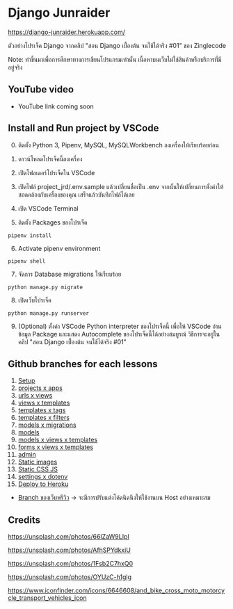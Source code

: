 # Django Junraider

https://django-junraider.herokuapp.com/

ตัวอย่างโปรเจ็ค Django จากคลิป "สอน Django เบื้่องต้น จนใช้ได้จริง #01" ของ Zinglecode

Note: ทำขึ้นมาเพื่อการศึกษาทางการเขียนโปรแกรมเท่านั้น เนื้อหาบนเว็บไม่ใช่สินค้าหรือบริการที่มีอยู่จริง


## YouTube video

- YouTube link coming soon


## Install and Run project by VSCode

0. ติดตั้ง Python 3, Pipenv, MySQL, MySQLWorkbench ลงเครื่องให้เรียบร้อยก่อน

1. ดาวน์โหลดโปรเจ็คนี้ลงเครื่อง

2. เปิดโฟลเดอร์โปรเจ็คใน VSCode

3. เปิดไฟล์ project_jrd/.env.sample แล้วเปลี่ยนชื่อเป็น .env จากนั้นให้เปลี่ยนการตั้งค่าให้สอดคล้องกับเครื่องของคุณ เสร็จแล้วบันทึกไฟล์ได้เลย

4. เปิด VSCode Terminal

5. ติดตั้ง Packages ของโปรเจ็ค

```
pipenv install
```

6. Activate pipenv environment

```
pipenv shell
```

7. จัดการ Database migrations ให้เรียบร้อย

```
python manage.py migrate
```

8. เปิดเว็บโปรเจ็ค

```
python manage.py runserver
```

9. (Optional) ตั้งค่า VSCode Python interpreter ของโปรเจ็คนี้ เพื่อให้ VSCode อ่านข้อมูล Package และแสดง Autocomplete ของโปรเจ็คนี้ได้อย่างสมบูรณ์ วิธีการจะอยู่ในคลิป "สอน Django เบื้่องต้น จนใช้ได้จริง #01"


## Github branches for each lessons

1. [Setup](https://github.com/potchangelo/django-junraider/tree/01-setup)
2. [projects x apps](https://github.com/potchangelo/django-junraider/tree/02-project-apps)
3. [urls x views](https://github.com/potchangelo/django-junraider/tree/03-urls-views)
4. [views x templates](https://github.com/potchangelo/django-junraider/tree/04-views-templates)
5. [templates x tags](https://github.com/potchangelo/django-junraider/tree/05-templates-tags)
6. [templates x filters](https://github.com/potchangelo/django-junraider/tree/06-templates-filters)
7. [models x migrations](https://github.com/potchangelo/django-junraider/tree/07-models-migrations)
8. [models](https://github.com/potchangelo/django-junraider/tree/08-models)
9. [models x views x templates](https://github.com/potchangelo/django-junraider/tree/09-models-views-templates)
10. [forms x views x templates](https://github.com/potchangelo/django-junraider/tree/10-forms-views-templates)
11. [admin](https://github.com/potchangelo/django-junraider/tree/11-admin)
12. [Static images](https://github.com/potchangelo/django-junraider/tree/12-static-images)
13. [Static CSS JS](https://github.com/potchangelo/django-junraider/tree/13-static-css-js)
14. [settings x dotenv](https://github.com/potchangelo/django-junraider/tree/14-settings-dotenv)
15. [Deploy to Heroku](https://github.com/potchangelo/django-junraider/tree/15-deploy-heroku)

- [Branch ของเว็บพรีวิว](https://github.com/potchangelo/django-junraider/tree/preview) -> จะมีการปรับแต่งโค้ดนิดนึงให้ใช้งานบน Host อย่างเหมาะสม


## Credits

https://unsplash.com/photos/66IZaW9LIpI

https://unsplash.com/photos/AfhSPYdkxiU

https://unsplash.com/photos/1Fsb2C7hxQ0

https://unsplash.com/photos/OYUzC-h1glg

https://www.iconfinder.com/icons/6646608/and_bike_cross_moto_motorcycle_transport_vehicles_icon

